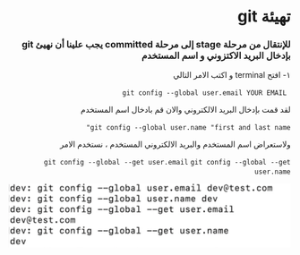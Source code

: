 # <div dir = rtl >  تهيئة  git  </dir > 

### <div dir = rtl >   للإنتقال من مرحلة stage إلى مرحلة committed يجب علينا أن نهيئ git  بإدخال البريد الاكتزوني و اسم المستخدم   </dir > 

 <div dir = rtl >   ١- افتح terminal و اكتب الامر التالي  </dir > 

` git config --global user.email YOUR EMAIL`

لقد قمت بإدخال البريد الالكتروني والان قم بادخال اسم المستخدم 

`git config --global user.name "first and last name"`

ولاستعراض اسم المستخدم والبريد الالكتروني المستخدم ، نستخدم الامر 

 `git config --global --get user.email`
 `git config --global --get user.name`

![alt text](Email.jpg)
